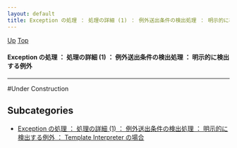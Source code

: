 ```yaml
---
layout: default
title: Exception の処理 ： 処理の詳細 (1) ： 例外送出条件の検出処理 ： 明示的に検出する例外
---
```

[Up](noGGgR6UDC.html) [Top](../index.html)

#### Exception の処理 ： 処理の詳細 (1) ： 例外送出条件の検出処理 ： 明示的に検出する例外

--- 
#Under Construction



## Subcategories
* [Exception の処理 ： 処理の詳細 (1) ： 例外送出条件の検出処理 ： 明示的に検出する例外 ： Template Interpreter の場合](noVmpV9P1p.html)



